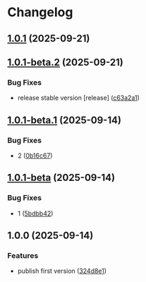 # Changelog

## [1.0.1](https://github.com/li-yechao/test-release-please-yc/compare/test-release-please-yc-a-v1.0.1-beta.2...test-release-please-yc-a-v1.0.1) (2025-09-21)

## [1.0.1-beta.2](https://github.com/li-yechao/test-release-please-yc/compare/test-release-please-yc-a-v1.0.1-beta.1...test-release-please-yc-a-v1.0.1-beta.2) (2025-09-21)


### Bug Fixes

* release stable version [release] ([c63a2a1](https://github.com/li-yechao/test-release-please-yc/commit/c63a2a1c08721556898e2183d2b3233c8ade76e1))

## [1.0.1-beta.1](https://github.com/li-yechao/test-release-please-yc/compare/test-release-please-yc-a-v1.0.1-beta...test-release-please-yc-a-v1.0.1-beta.1) (2025-09-14)


### Bug Fixes

* 2 ([0b16c67](https://github.com/li-yechao/test-release-please-yc/commit/0b16c67d4146a6f1cbe56325f87a17421de5183a))

## [1.0.1-beta](https://github.com/li-yechao/test-release-please-yc/compare/test-release-please-yc-a-v1.0.0...test-release-please-yc-a-v1.0.1-beta) (2025-09-14)


### Bug Fixes

* 1 ([5bdbb42](https://github.com/li-yechao/test-release-please-yc/commit/5bdbb42903630878e0d292264b339d6c28c2ff35))

## 1.0.0 (2025-09-14)


### Features

* publish first version ([324d8e1](https://github.com/li-yechao/test-release-please-yc/commit/324d8e1f1bd6cc4cba769410bf09319b1bc49a78))
